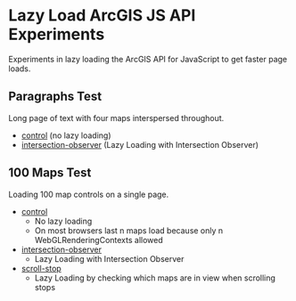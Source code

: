 # Lazy Load ArcGIS JS API Experiments
Experiments in lazy loading the ArcGIS API for JavaScript to get faster page loads.

## Paragraphs Test

Long page of text with four maps interspersed throughout.

- [control](https://gavinr.github.io/lazy-load-arcgis-js-api-experiments/paragraphs/3d/control/) (no lazy loading)
- [intersection-observer](https://gavinr.github.io/lazy-load-arcgis-js-api-experiments/paragraphs/3d/intersection-observer/) (Lazy Loading with Intersection Observer)

## 100 Maps Test

Loading 100 map controls on a single page.

- [control](https://gavinr.github.io/lazy-load-arcgis-js-api-experiments/100-maps/3d/control/)
  - No lazy loading
  - On most browsers last n maps load because only n WebGLRenderingContexts allowed
- [intersection-observer](https://gavinr.github.io/lazy-load-arcgis-js-api-experiments/100-maps/3d/intersection-observer/)
  - Lazy Loading with Intersection Observer
- [scroll-stop](https://gavinr.github.io/lazy-load-arcgis-js-api-experiments/100-maps/3d/scroll-stop/)
  - Lazy Loading by checking which maps are in view when scrolling stops

